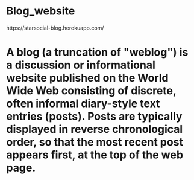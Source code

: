 # Blog_website 
<p> https://starsocial-blog.herokuapp.com/ </P>

# A blog (a truncation of "weblog") is a discussion or informational website published on the World Wide Web consisting of discrete, often informal diary-style text entries (posts). Posts are typically displayed in reverse chronological order, so that the most recent post appears first, at the top of the web page.
